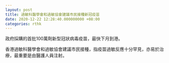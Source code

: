 ```yaml
---
layout: post
title: 過敏科醫學會和過敏協會建議市民接種新冠疫苗
date: 2020-12-22 12:28:40.000000000 +08:00
categories: rthk
---
```


政府採購的首批100萬劑新型冠狀病毒疫苗，最快下月到港。

香港過敏科醫學會和過敏協會建議市民接種，指疫苗過敏反應十分罕見，亦易於治療，最重要是由醫護人員注射。
